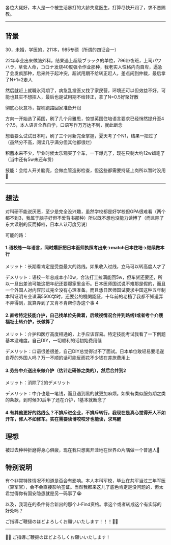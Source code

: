 
各位大佬好，本人是一个被生活暴打的大龄失意医生，打算尽快开润了，求不吝赐教。  

---

## 背景  




30，未婚，学医的，211本，985专硕（所谓的四证合一）

22年毕业出来做脑外科，结果遇上超级ブラック的单位，796带夜班，上司パワハラ，草菅人命，コロナ发烧40度强令作业那种，我老实人性格内向自卑，逼急了会发疯那种，后来终于起冲突，超试用期不给转正赶人，差点闹到仲裁，最后拿了N+1=2走人

然后就赶上就職氷河期了，病急乱投医又找了家民营，环境还可以但效益不好，可能也其实不想招人，最后也是试用期不给转正，拿了N=0.5好聚好散

彻底心灰意冷，提桶跑路回家准备开润

方向一开始选了英国，刷了几个月雅思，惊觉英国住培语言要求已经悄然提升至4个7.5，本人语言全靠自学，口语写作万万达不到，就此断念

想着要么试试日本吧，刷了三个月新完全掌握，夏天考了个N1，结果一把过了（虽然分不高，阅读几乎满分但其他都很烂）

积蓄本来不少，毕业时候太乐观买了个车，一下爆光了，现在只剩大约12w蜡笔了（当中还有5w未还车贷）

技能：会给人开关脑壳，会做血管造影检查，但这些都需要持证上岗所以暂时没用🥲

---

## 想法
对科研不能说厌恶，至少是完全没兴趣，虽然学校都是好学校但GPA很难看（两个都不到3，我属于脑子好但不爱背书那种）所以既不想也没能力读博了（而且除了东大读别的反而掉档，日本人认可度另说）  

可能的路：  

 #### 1.语校练一年语言，同时爆肝把日本医师执照考出来→match日本住培→继续做本行  

メリット：长期看肯定是受益最大的路线。如果收入过线，立马可以转高度人才了  

デメリット：语校一年总成本小10w，合法打工拉满能回5w，但车贷还要还，所以一旦出差池可能这把年纪还要爆家里金币。日本医师国试说不难那是假的，而且一个外国人对内容形式完全没有心理准备。而且恁日医师国试要求中国这种五年制本科证明专业课满5500学时，还要公的機関認証，十年前的老档了我都不知道弄不弄得到，就算弄到了又肯不肯帮你办这个事 4 

#### 2.直考特定技能介护，自己找单位先做着，后续视情况合并到路线1或者考个介護福祉士转介护，长做算了  

メリット：介护和医疗高度相通的，上手应该容易。特定技能考试我看了一下例题基本没难度。自己DIY，一切顺利的话初始费用低  

デメリット：口语很差很差，自己DIY总觉得过不了面试。日本单位敢轻易要毛遂自荐的外国人吗？万一不顺的话可能反而花不少钱在差旅费用上  

#### 3.劳务中介送出来做介护（估计走研修之类的），然后合并到2  

メリット：消除了2的デメリット  

デメリット：中介也是一笔钱，而且遇到黑的就更加麻烦。如果有类似服务期之类的条款，到时候30后半了还在介护，1基本就断念了  

#### 4.有其他更好的路线么？不排斥进企业，不排斥转行，我现在是真心觉得开人不如开车，修人不如修车。实在需要读博咬咬牙也能读，求骂醒  
## 理想
被过去种种折磨得身心俱疲，现在我只想离开洼地在世界の片隅做一个普通人🥲

## 特别说明
有个非常特殊情况不知道是否会有影响。本人本科军校，毕业在共军当过三年军医（算军官），会不会直接影响签证。当然我都来这儿了底色肯定是没问题的，但太君觉得你有国安隐患就是另一码事了😭

以及，我现在的条件符合新出的那个J-Find资格。拿这个或者转成这个有实际的好处吗？

ご指導ご鞭撻のほどよろしくお願いいたします！！！🙇‍♂️ 

---

🙇‍♂️ ご指導ご鞭撻のほどよろしくお願いいたします！
